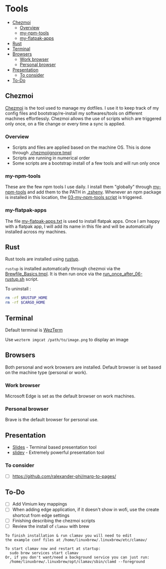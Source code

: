 # Tools

<!-- toc -->

- [Chezmoi](#chezmoi)
    * [Overview](#overview)
    * [my-npm-tools](#my-npm-tools)
    * [my-flatpak-apps](#my-flatpak-apps)
- [Rust](#rust)
- [Terminal](#terminal)
- [Browsers](#browsers)
    * [Work browser](#work-browser)
    * [Personal browser](#personal-browser)
- [Presentation](#presentation)
    * [To consider](#to-consider)
- [To-Do](#to-do)

<!-- tocstop -->

## Chezmoi

[Chezmoi](https://github.com/twpayne/chezmoi) is the tool used to manage my dotfiles. I use it to keep track of my config files and bootstrap/re-install my softwares/tools on different machines effortlessly.
Chezmoi allows the use of scripts which are triggered only once, on a file change or every time a sync is applied.

### Overview

- Scripts and files are applied based on the machine OS. This is done through [.chezmoiignore.tmpl](../home/.chezmoiignore.tmpl)
- Scripts are running in numerical order
- Some scripts are a bootstrap install of a few tools and will run only once

### my-npm-tools

These are the few npm tools I use daily. I install them "globally" through [my-npm-tools](../home/private_dot_local/private_share/my-npm-tools/README.md) and add them to the PATH in [.zshenv](../home/dot_zshenv.tmpl).
Whenever an npm package is installed in this location, the [03-my-npm-tools script](../home/.chezmoiscripts/linux/run_onchange_after_03-my-npm-tools.sh.tmpl) is triggered.

### my-flatpak-apps

The file [my-flatpak-apps.txt](../home/dot_config/flatpak/my-flatpak-apps.txt) is used to install flatpak apps. Once I am happy with a flatpak app, I will add its name in this file and will be automatically installed across my machines.

## Rust

Rust tools are installed using [rustup](https://rustup.rs/).

`rustup` is installed automatically through chezmoi via the [Brewfile_Basics.tmpl](../home/dot_config/exact_homebrew/Brewfile_Basics.tmpl).
It is then run once via the [run_once_after_06-rustup.sh](../home/private_dot_local/private_share/my-npm-tools/run_once_after_06-rustup.sh) script.

To uninstall :

```sh
rm -rf $RUSTUP_HOME
rm -rf $CARGO_HOME
```

## Terminal

Default terminal is [WezTerm](https://github.com/wez/wezterm)

Use `wezterm imgcat /path/to/image.png` to display an image

## Browsers

Both personal and work browsers are installed.
Default browser is set based on the machine type (personal or work).

### Work browser

Microsoft Edge is set as the default browser on work machines.

### Personal browser

Brave is the default browser for personal use.

## Presentation

- [Slides](https://github.com/maaslalani/slides) - Terminal based presentation tool
- [slidev](https://sli.dev/) - Extremely powerful presentation tool

### To consider

- [ ] <https://github.com/ralexander-phi/marp-to-pages/>

## To-Do

- [ ] Add Vimium key mappings
- [ ] When adding edge application, if it doesn't show in wofi, use the create shortcut from edge settings
- [ ] Finishing describing the chezmoi scripts
- [ ] Review the install of `clamav` with brew

```
To finish installation & run clamav you will need to edit
the example conf files at /home/linuxbrew/.linuxbrew/etc/clamav/

To start clamav now and restart at startup:
  sudo brew services start clamav
Or, if you don't want/need a background service you can just run:
  /home/linuxbrew/.linuxbrew/opt/clamav/sbin/clamd --foreground
```
